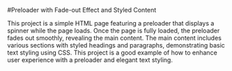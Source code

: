 #Preloader with Fade-out Effect and Styled Content

This project is a simple HTML page featuring a preloader that displays a spinner while the page loads. Once the page is fully loaded, the preloader fades out smoothly, revealing the main content.
The main content includes various sections with styled headings and paragraphs, demonstrating basic text styling using CSS. 
This project is a good example of how to enhance user experience with a preloader and elegant text styling.
